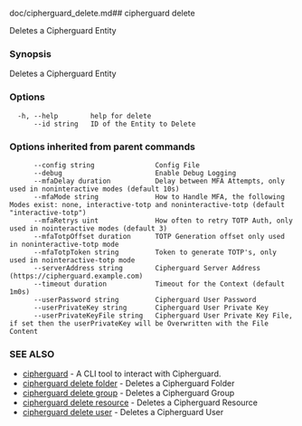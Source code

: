 doc/cipherguard_delete.md## cipherguard delete

Deletes a Cipherguard Entity

### Synopsis

Deletes a Cipherguard Entity

### Options

```
  -h, --help        help for delete
      --id string   ID of the Entity to Delete
```

### Options inherited from parent commands

```
      --config string               Config File
      --debug                       Enable Debug Logging
      --mfaDelay duration           Delay between MFA Attempts, only used in noninteractive modes (default 10s)
      --mfaMode string              How to Handle MFA, the following Modes exist: none, interactive-totp and noninteractive-totp (default "interactive-totp")
      --mfaRetrys uint              How often to retry TOTP Auth, only used in nointeractive modes (default 3)
      --mfaTotpOffset duration      TOTP Generation offset only used in noninteractive-totp mode
      --mfaTotpToken string         Token to generate TOTP's, only used in nointeractive-totp mode
      --serverAddress string        Cipherguard Server Address (https://cipherguard.example.com)
      --timeout duration            Timeout for the Context (default 1m0s)
      --userPassword string         Cipherguard User Password
      --userPrivateKey string       Cipherguard User Private Key
      --userPrivateKeyFile string   Cipherguard User Private Key File, if set then the userPrivateKey will be Overwritten with the File Content
```

### SEE ALSO

* [cipherguard](cipherguard)	 - A CLI tool to interact with Cipherguard.
* [cipherguard delete folder](cipherguard_delete_folder)	 - Deletes a Cipherguard Folder
* [cipherguard delete group](cipherguard_delete_group)	 - Deletes a Cipherguard Group
* [cipherguard delete resource](cipherguard_delete_resource)	 - Deletes a Cipherguard Resource
* [cipherguard delete user](cipherguard_delete_user)	 - Deletes a Cipherguard User

